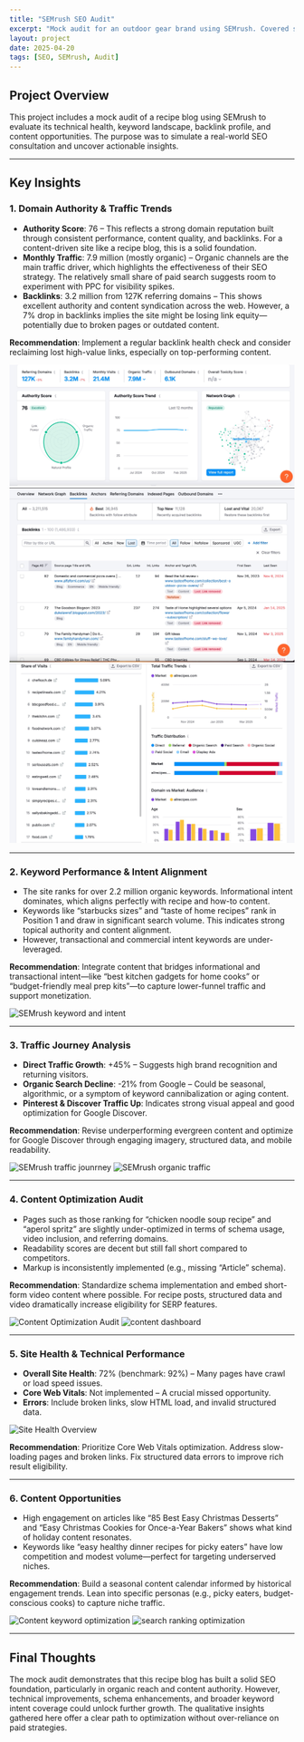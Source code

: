 ```yaml
---
title: "SEMrush SEO Audit"
excerpt: "Mock audit for an outdoor gear brand using SEMrush. Covered site health, keyword gaps, and competitor analysis."
layout: project
date: 2025-04-20
tags: [SEO, SEMrush, Audit]
---
```


## Project Overview

This project includes a mock audit of a recipe blog using SEMrush to evaluate its technical health, keyword landscape, backlink profile, and content opportunities. The purpose was to simulate a real-world SEO consultation and uncover actionable insights.

---

## Key Insights

### 1. **Domain Authority & Traffic Trends**

- **Authority Score**: 76 – This reflects a strong domain reputation built through consistent performance, content quality, and backlinks. For a content-driven site like a recipe blog, this is a solid foundation.
- **Monthly Traffic**: 7.9 million (mostly organic) – Organic channels are the main traffic driver, which highlights the effectiveness of their SEO strategy. The relatively small share of paid search suggests room to experiment with PPC for visibility spikes.
- **Backlinks**: 3.2 million from 127K referring domains – This shows excellent authority and content syndication across the web. However, a 7% drop in backlinks implies the site might be losing link equity—potentially due to broken pages or outdated content.

**Recommendation**: Implement a regular backlink health check and consider reclaiming lost high-value links, especially on top-performing content.

![SEMrush Authority Score](assets/css/images/semrushproject1_3.jpg)
![SEMrush Backlink](assets/css/images/semrushproject1_4.jpg)
![SEMrush Traffic](assets/css/images/semrushproject1_5.jpg)

---

### 2. **Keyword Performance & Intent Alignment**

- The site ranks for over 2.2 million organic keywords. Informational intent dominates, which aligns perfectly with recipe and how-to content.
- Keywords like “starbucks sizes” and “taste of home recipes” rank in Position 1 and draw in significant search volume. This indicates strong topical authority and content alignment.
- However, transactional and commercial intent keywords are under-leveraged.

**Recommendation**: Integrate content that bridges informational and transactional intent—like “best kitchen gadgets for home cooks” or “budget-friendly meal prep kits”—to capture lower-funnel traffic and support monetization.

![SEMrush keyword and intent](assets/images/semrushproject1_8.jpg)

---

### 3. **Traffic Journey Analysis**

- **Direct Traffic Growth**: +45% – Suggests high brand recognition and returning visitors.
- **Organic Search Decline**: -21% from Google – Could be seasonal, algorithmic, or a symptom of keyword cannibalization or aging content.
- **Pinterest & Discover Traffic Up**: Indicates strong visual appeal and good optimization for Google Discover.

**Recommendation**: Revise underperforming evergreen content and optimize for Google Discover through engaging imagery, structured data, and mobile readability.

![SEMrush traffic jounrney](assets/images/semrushproject1_7.jpg)
![SEMrush organic traffic](assets/images/semrushproject1_9.jpg)

---

### 4. **Content Optimization Audit**

- Pages such as those ranking for “chicken noodle soup recipe” and “aperol spritz” are slightly under-optimized in terms of schema usage, video inclusion, and referring domains.
- Readability scores are decent but still fall short compared to competitors.
- Markup is inconsistently implemented (e.g., missing “Article” schema).

**Recommendation**: Standardize schema implementation and embed short-form video content where possible. For recipe posts, structured data and video dramatically increase eligibility for SERP features.

![Content Optimization Audit](assets/images/semrushproject1_14.jpg)
![content dashboard](assets/images/semrushproject1_13.jpg)

---

### 5. **Site Health & Technical Performance**

- **Overall Site Health**: 72% (benchmark: 92%) – Many pages have crawl or load speed issues.
- **Core Web Vitals**: Not implemented – A crucial missed opportunity.
- **Errors**: Include broken links, slow HTML load, and invalid structured data.

![Site Health Overview](assets/images/semrushproject1_15.jpg)

**Recommendation**: Prioritize Core Web Vitals optimization. Address slow-loading pages and broken links. Fix structured data errors to improve rich result eligibility.

---

### 6. **Content Opportunities**

- High engagement on articles like “85 Best Easy Christmas Desserts” and “Easy Christmas Cookies for Once-a-Year Bakers” shows what kind of holiday content resonates.
- Keywords like “easy healthy dinner recipes for picky eaters” have low competition and modest volume—perfect for targeting underserved niches.

**Recommendation**: Build a seasonal content calendar informed by historical engagement trends. Lean into specific personas (e.g., picky eaters, budget-conscious cooks) to capture niche traffic.

![Content keyword optimization](assets/images/semrushproject1_11.jpg)
![search ranking optimization](assets/images/semrushproject1_10.jpg)

---

## Final Thoughts

The mock audit demonstrates that this recipe blog has built a solid SEO foundation, particularly in organic reach and content authority. However, technical improvements, schema enhancements, and broader keyword intent coverage could unlock further growth. The qualitative insights gathered here offer a clear path to optimization without over-reliance on paid strategies.

